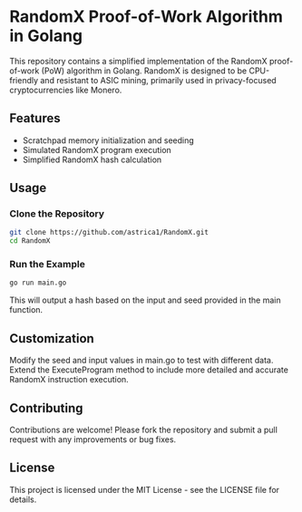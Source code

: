 # RandomX Proof-of-Work Algorithm in Golang

This repository contains a simplified implementation of the RandomX proof-of-work (PoW) algorithm in Golang. RandomX is designed to be CPU-friendly and resistant to ASIC mining, primarily used in privacy-focused cryptocurrencies like Monero.

## Features

- Scratchpad memory initialization and seeding
- Simulated RandomX program execution
- Simplified RandomX hash calculation

## Usage

### Clone the Repository

```bash
git clone https://github.com/astrica1/RandomX.git
cd RandomX
```

### Run the Example

```bash
go run main.go
```

This will output a hash based on the input and seed provided in the main function.

## Customization

Modify the seed and input values in main.go to test with different data.
Extend the ExecuteProgram method to include more detailed and accurate RandomX instruction execution.

## Contributing

Contributions are welcome! Please fork the repository and submit a pull request with any improvements or bug fixes.

## License

This project is licensed under the MIT License - see the LICENSE file for details.
